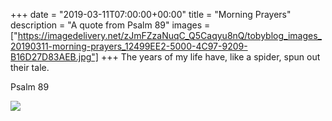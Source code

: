 +++
date = "2019-03-11T07:00:00+00:00"
title = "Morning Prayers"
description = "A quote from Psalm 89"
images = ["https://imagedelivery.net/zJmFZzaNuqC_Q5Caqyu8nQ/tobyblog_images_20190311-morning-prayers_12499EE2-5000-4C97-9209-B16D27D83AEB.jpg"]
+++
The years of my life have, like a spider, spun out their tale.

Psalm 89

![](https://imagedelivery.net/zJmFZzaNuqC_Q5Caqyu8nQ/tobyblog_images_20190311-morning-prayers_12499EE2-5000-4C97-9209-B16D27D83AEB.jpg/fit=scale-down,w=780,sharpen=1,f=auto,q=0.9,slow-connection-quality=0.3)
